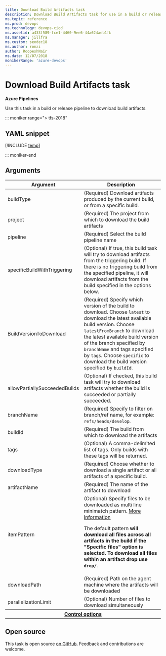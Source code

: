 ```yaml
---
title: Download Build Artifacts task
description: Download Build Artifacts task for use in a build or release pipeline
ms.topic: reference
ms.prod: devops
ms.technology: devops-cicd
ms.assetid: a433f589-fce1-4460-9ee6-44a624aeb1fb
ms.manager: jillfra
ms.custom: seodec18
ms.author: ronai
author: RoopeshNair
ms.date: 12/07/2018
monikerRange: 'azure-devops'
---
```


# Download Build Artifacts task

**Azure Pipelines**

Use this task in a build or release pipeline to download build artifacts.

::: moniker range="> tfs-2018"

## YAML snippet

[!INCLUDE [temp](../_shared/yaml/DownloadBuildArtifactsV0.md)]

::: moniker-end

## Arguments

<table><thead><tr><th>Argument</th><th>Description</th></tr></thead>
<tr><td>buildType</td><td>(Required) Download artifacts produced by the current build, or from a specific build.</td></tr>
<tr><td>project</td><td>(Required) The project from which to download the build artifacts</td></tr>
<tr><td>pipeline</td><td>(Required) Select the build pipeline name</td></tr>
<tr><td>specificBuildWithTriggering</td><td>(Optional) If true, this build task will try to download artifacts from the triggering build. If there is no triggering build from the specified pipeline, it will download artifacts from the build specified in the options below.</td></tr>
<tr><td>BuildVersionToDownload</td>
    <td>(Required) Specify which version of the build to download.
        Choose <code>latest</code> to download the latest available build version.
        Choose <code>latestFromBranch</code> to download the latest available build version of the branch specified by <code>branchName</code> and tags specified by <code>tags</code>.
        Choose <code>specific</code> to download the build version specified by <code>buildId</code>.
    </td></tr>
<tr><td>allowPartiallySucceededBuilds</td><td>(Optional) If checked, this build task will try to download artifacts whether the build is succeeded or partially succeeded.</td></tr>
<tr><td>branchName</td><td>(Required) Specify to filter on branch/ref name, for example: <code>refs/heads/develop</code>.</td></tr>
<tr><td>buildId</td><td>(Required) The build from which to download the artifacts</td></tr>
<tr><td>tags</td><td>(Optional) A comma-delimited list of tags. Only builds with these tags will be returned.</td></tr>
<tr><td>downloadType</td><td>(Required) Choose whether to download a single artifact or all artifacts of a specific build.</td></tr>
<tr><td>artifactName</td><td>(Required) The name of the artifact to download</td></tr>
<tr><td>itemPattern</td><td>(Optional) Specify files to be downloaded as multi line minimatch pattern. <a href="https://aka.ms/minimatchexamples" data-raw-source="[More Information](https://aka.ms/minimatchexamples)">More Information</a> <p>The default pattern <strong> will download all files across all artifacts in the build if the &quot;Specific files&quot; option is selected. To download all files within an artifact drop use <code>drop/</strong></code>.</p></td></tr>
<tr><td>downloadPath</td><td>(Required) Path on the agent machine where the artifacts will be downloaded</td></tr>
<tr><td>parallelizationLimit</td><td>(Optional) Number of files to download simultaneously</td></tr>


<tr>
<th style="text-align: center" colspan="2"><a href="~/pipelines/process/tasks.md#controloptions" data-raw-source="[Control options](../../process/tasks.md#controloptions)">Control options</a></th>
</tr>

</table>

## Open source

This task is open source [on GitHub](https://github.com/Microsoft/azure-pipelines-tasks). Feedback and contributions are welcome.
